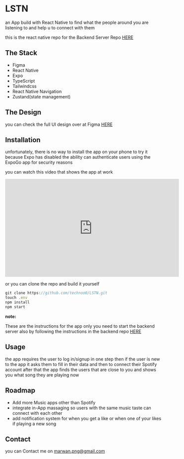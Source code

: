 # LSTN

an App build with React Native to find what the people around you are listening to and help u to connect with them

this is the react native repo for the Backend Server Repo [HERE](https://github.com/technoo0/LSTN-Server)

## The Stack

- Figma
- React Native
- Expo
- TypeScript
- Tailwindcss
- React Native Navigation
- Zustand(state management)

## The Design

you can check the full UI design over at Figma [HERE](https://www.figma.com/file/UFaiy2DwccJZTxvJ0S5KNE/LSTN?t=pfmmn9wDOfruX2Uv-1)

## Installation

unfortunately, there is no way to install the app on your phone to try it because Expo has disabled the ability can authenticate users using the ExpoGo app for security reasons

you can watch this video that shows the app at work  

<div>
<iframe width="560" height="315" src="https://www.youtube.com/embed/cXNy7SF2p1s" title="YouTube video player" frameborder="0" allow="accelerometer; autoplay; clipboard-write; encrypted-media; gyroscope; picture-in-picture; web-share" allowfullscreen></iframe>
</div>

or you can clone the repo and build it yourself 

```jsx
git clone https://github.com/technoo0/LSTN.git
touch .env 
npm install
npm start 
```

**note:**

These are the instructions for the app only you need to start the backend server also by following the instructions in the backend repo [HERE](https://github.com/technoo0/LSTN-Server)

## Usage

the app requires the user to log in/signup in one step then if the user is new to the app it asks them to fill in their data and then to connect their Spotify account after that the app finds the users that are close to you and shows you what song they are playing now

## Roadmap

- Add more Music apps other than Spotify
- integrate in-App massaging so users with the same music taste can connect with each other
- add notification system for when you get a like or when one of your likes if playing a new song

## Contact

you can Contact me on marwan.png@gmail.com